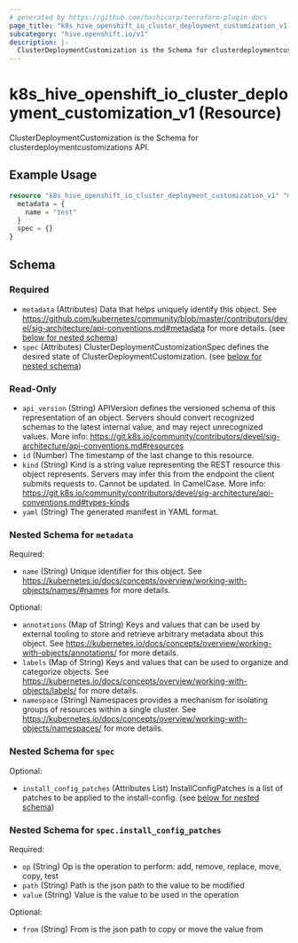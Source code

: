 ```yaml
---
# generated by https://github.com/hashicorp/terraform-plugin-docs
page_title: "k8s_hive_openshift_io_cluster_deployment_customization_v1 Resource - terraform-provider-k8s"
subcategory: "hive.openshift.io/v1"
description: |-
  ClusterDeploymentCustomization is the Schema for clusterdeploymentcustomizations API.
---
```


# k8s_hive_openshift_io_cluster_deployment_customization_v1 (Resource)

ClusterDeploymentCustomization is the Schema for clusterdeploymentcustomizations API.

## Example Usage

```terraform
resource "k8s_hive_openshift_io_cluster_deployment_customization_v1" "minimal" {
  metadata = {
    name = "test"
  }
  spec = {}
}
```

<!-- schema generated by tfplugindocs -->
## Schema

### Required

- `metadata` (Attributes) Data that helps uniquely identify this object. See https://github.com/kubernetes/community/blob/master/contributors/devel/sig-architecture/api-conventions.md#metadata for more details. (see [below for nested schema](#nestedatt--metadata))
- `spec` (Attributes) ClusterDeploymentCustomizationSpec defines the desired state of ClusterDeploymentCustomization. (see [below for nested schema](#nestedatt--spec))

### Read-Only

- `api_version` (String) APIVersion defines the versioned schema of this representation of an object. Servers should convert recognized schemas to the latest internal value, and may reject unrecognized values. More info: https://git.k8s.io/community/contributors/devel/sig-architecture/api-conventions.md#resources
- `id` (Number) The timestamp of the last change to this resource.
- `kind` (String) Kind is a string value representing the REST resource this object represents. Servers may infer this from the endpoint the client submits requests to. Cannot be updated. In CamelCase. More info: https://git.k8s.io/community/contributors/devel/sig-architecture/api-conventions.md#types-kinds
- `yaml` (String) The generated manifest in YAML format.

<a id="nestedatt--metadata"></a>
### Nested Schema for `metadata`

Required:

- `name` (String) Unique identifier for this object. See https://kubernetes.io/docs/concepts/overview/working-with-objects/names/#names for more details.

Optional:

- `annotations` (Map of String) Keys and values that can be used by external tooling to store and retrieve arbitrary metadata about this object. See https://kubernetes.io/docs/concepts/overview/working-with-objects/annotations/ for more details.
- `labels` (Map of String) Keys and values that can be used to organize and categorize objects. See https://kubernetes.io/docs/concepts/overview/working-with-objects/labels/ for more details.
- `namespace` (String) Namespaces provides a mechanism for isolating groups of resources within a single cluster. See https://kubernetes.io/docs/concepts/overview/working-with-objects/namespaces/ for more details.


<a id="nestedatt--spec"></a>
### Nested Schema for `spec`

Optional:

- `install_config_patches` (Attributes List) InstallConfigPatches is a list of patches to be applied to the install-config. (see [below for nested schema](#nestedatt--spec--install_config_patches))

<a id="nestedatt--spec--install_config_patches"></a>
### Nested Schema for `spec.install_config_patches`

Required:

- `op` (String) Op is the operation to perform: add, remove, replace, move, copy, test
- `path` (String) Path is the json path to the value to be modified
- `value` (String) Value is the value to be used in the operation

Optional:

- `from` (String) From is the json path to copy or move the value from


